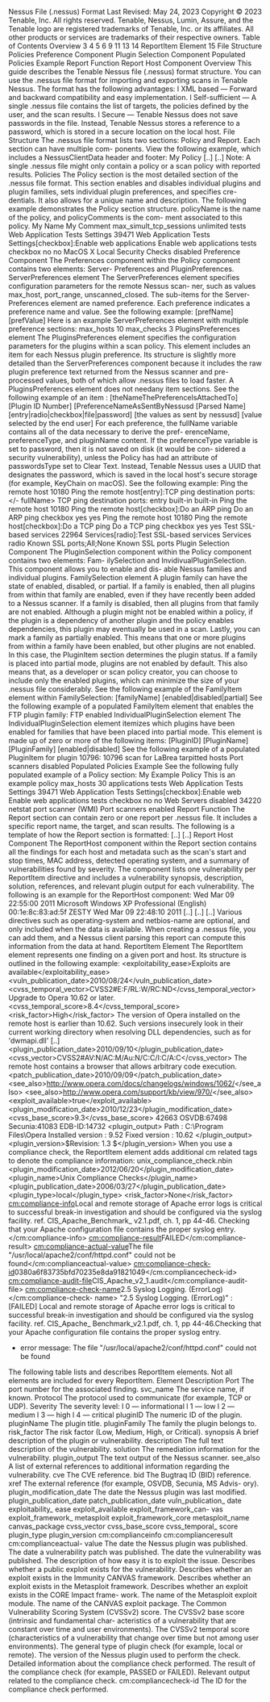 Nessus File (.nessus) Format
Last Revised: May 24, 2023
Copyright © 2023 Tenable, Inc. All rights reserved. Tenable, Nessus, Lumin, Assure, and the Tenable logo are registered trademarks of Tenable, Inc. or its affiliates. All other products or services are
trademarks of their respective owners.
Table of Contents
Overview 3
4
5
6
9
11
13
14
ReportItem Element 15
File Structure Policies Preference Component Plugin Selection Component Populated Policies Example Report Function Report Host Component 
Overview
This guide describes the Tenable Nessus file (.nessus) format structure.
You can use the .nessus file format for importing and exporting scans in Tenable Nessus. The
format has the following advantages:
l XML based — Forward and backward compatibility and easy implementation.
l Self-sufficient — A single .nessus file contains the list of targets, the policies defined by the
user, and the scan results.
l Secure — Tenable Nessus does not save passwords in the file. Instead, Tenable Nessus
stores a reference to a password, which is stored in a secure location on the local host.
File Structure
The .nessus file format lists two sections: Policy and Report. Each section can have multiple com-
ponents. View the following example, which includes a NessusClientData header and footer:
<NessusClientData>
<Policy><policyName>My Policy</policyName> [..]
</Policy>
<Report name="My Scan"> [..]
</Report>
</NessusClientData>
Note: A single .nessus file might only contain a policy or a scan policy with reported results.
Policies
The Policy section is the most detailed section of the .nessus file format. This section enables and
disables individual plugins and plugin families, sets individual plugin preferences, and specifies cre-
dentials. It also allows for a unique name and description. The following example demonstrates the
Policy section structure. policyName is the name of the policy, and policyComments is the com-
ment associated to this policy.
<Policy>
<policyName>My Name</policyName>
<policyComments>My Comment</policyComments>
<Preferences>
<ServerPreferences>
<preference>
<name>max_simult_tcp_sessions</name>
<value>unlimited</value>
</preference>
</ServerPreferences>
<PluginsPreferences>
<item>
tests</fullName>
<pluginName>Web Application Tests Settings</pluginName>
<pluginId>39471</pluginId>
<fullName>Web Application Tests Settings[checkbox]:Enable web applications
<preferenceName>Enable web applications tests</preferenceName>
<preferenceType>checkbox</preferenceType>
<preferenceValues>no</preferenceValues>
<selectedValue>no</selectedValue>
</item>
</PluginsPreferences>
</Preferences>
<FamilySelection>
<FamilyItem>
<FamilyName>MacOS X Local Security Checks</FamilyName>
<Status>disabled</Status>
</FamilyItem>
</FamilySelection>
</Policy>
Preference Component
The Preferences component within the Policy component contains two elements: Server-
Preferences and PluginPreferences.
ServerPreferences element
The ServerPreferences element specifies configuration parameters for the remote Nessus scan-
ner, such as values max_host, port_range, unscanned_closed. The sub-items for the Server-
Preferences element are named preference. Each preference indicates a preference name and
value. See the following example:
<preference>
<name>[prefName]</name>
<value>[prefValue]</value>
</preference>
Here is an example ServerPreferences element with multiple preference sections:
<ServerPreferences>
<preference>
<name>max_hosts</name>
<value>10</value>
</preference>
<preference>
<name>max_checks</name>
<value>3</value>
</preference>
</ServerPreferences>
PluginsPreferences element
The PluginsPreferences element specifies the configuration parameters for the plugins within a
scan policy. This element includes an item for each Nessus plugin preference. Its structure is
slightly more detailed than the ServerPreferences component because it includes the raw plugin
preference text returned from the Nessus scanner and pre-processed values, both of which allow
.nessus files to load faster. A PluginsPreferences element does not needany item sections.
See the following example of an item :
<item>
<pluginName>[theNameThePreferenceIsAttachedTo]</pluginName>
<pluginId>[Plugin ID Number]</pluginId>
<fullName>[PreferenceNameAsSentByNessusd</fullName>
<preferenceName>[Parsed Name]</preferenceName>
<preferenceType>[entry|radio|checkbox|file|password]</preferenceType>
<preferenceValues>[the values as sent by nessusd]</preferenceValues>
<selectedValue>[value selected by the end user]</selectedValue>
</item>
For each preference, the fullName variable contains all of the data necessary to derive the pref-
erenceName, preferenceType, and pluginName content.
If the preferenceType variable is set to password, then it is not saved on disk (it would be con-
sidered a security vulnerability), unless the Policy has had an attribute of passwordsType set to
Clear Text. Instead, Tenable Nessus uses a UUID that designates the password, which is saved in
the local host's secure storage (for example, KeyChain on macOS). See the following example:
<PluginsPreferences>
<item>
<pluginName>Ping the remote host</pluginName>
<pluginId>10180</pluginId>
<fullName>Ping the remote host[entry]:TCP ping destination ports:</-
fullName>
<preferenceName>TCP ping destination ports:</preferenceName>
<preferenceType>entry</preferenceType>
<preferenceValues>built-in</preferenceValues>
<selectedValue>built-in</selectedValue>
</item>
<item>
<pluginName>Ping the remote host</pluginName>
<pluginId>10180</pluginId>
<fullName>Ping the remote host[checkbox]:Do an ARP ping</fullName>
<preferenceName>Do an ARP ping</preferenceName>
<preferenceType>checkbox</preferenceType>
<preferenceValues>yes</preferenceValues>
<selectedValue>yes</selectedValue>
</item>
<item>
<pluginName>Ping the remote host</pluginName>
<pluginId>10180</pluginId>
<fullName>Ping the remote host[checkbox]:Do a TCP ping</fullName>
<preferenceName>Do a TCP ping</preferenceName>
<preferenceType>checkbox</preferenceType>
<preferenceValues>yes</preferenceValues>
<selectedValue>yes</selectedValue>
</item>
<item>
<preferenceName>Test SSL-based services</preferenceName>
<pluginId>22964</pluginId>
<fullName>Services[radio]:Test SSL-based services</fullName>
<pluginName>Services</pluginName>
<preferenceType>radio</preferenceType>
<preferenceValues>Known SSL ports;All;None</preferenceValues>
<selectedValue>Known SSL ports</selectedValue>
</item>
</PluginsPreferences>
Plugin Selection Component
The PluginSelection component within the Policy component contains two elements: Fam-
ilySelection and InvidivualPluginSelection. This component allows you to enable and dis-
able Nessus families and individual plugins.
FamilySelection element
A plugin family can have the state of enabled, disabled, or partial.
If a family is enabled, then all plugins from within that family are enabled, even if they have recently
been added to a Nessus scanner.
If a family is disabled, then all plugins from that family are not enabled. Although a plugin might not
be enabled within a policy, if the plugin is a dependency of another plugin and the policy enables
dependencies, this plugin may eventually be used in a scan.
Lastly, you can mark a family as partially enabled. This means that one or more plugins from within a
family have been enabled, but other plugins are not enabled. In this case, the PluginItem section
determines the plugin status. If a family is placed into partial mode, plugins are not enabled by
default. This also means that, as a developer or scan policy creator, you can choose to include only
the enabled plugins, which can minimize the size of your .nessus file considerably.
See the following example of the FamilyItem element within FamilySelection:
<FamilyItem>
</FamilyItem>
<FamilyName>[familyName]</FamilyName>
<Status>[enabled|disabled|partial]</Status>
See the following example of a populated FamilyItem element that enables the FTP plugin family:
<FamilyItem>
<FamilyName>FTP</FamilyName>
<Status>enabled</Status>
</FamilyItem>
IndividualPluginSelection element
The IndividualPluginSelection element itemizes which plugins have been enabled for families
that have been placed into partial mode. This element is made up of zero or more of the following
items:
<PluginItem>
<PluginId>[PluginID]</PluginId>
<PluginName>[PluginName]</PluginName>
<Family>[PluginFamily]</Family>
<Status>[enabled|disabled]</Status>
</PluginItem>
See the following example of a populated PluginItem for plugin 10796:
<PluginItem>
<PluginId>10796</PluginId>
<PluginName>scan for LaBrea tarpitted hosts</PluginName>
<Family>Port scanners</Family>
<Status>disabled</Status>
</PluginItem>
Populated Policies Example
See the following fully populated example of a Policy section:
<Policies>
<Policy>
<policyName>My Example Policy</policyName>
<policyComment>This is an example policy</policyComment>
<Preferences>
<ServerPreferences>
<preference>
<name>max_hosts</name>
<value>30</value>
</preference>
</ServerPreferences>
<PluginsPreferences>
<item>
applications tests</fullName>
<pluginName>Web Application Tests Settings</pluginName>
<pluginId>39471</pluginId>
<fullName>Web Application Tests Settings[checkbox]:Enable web
<preferenceName>Enable web applications tests</preferenceName>
<preferenceType>checkbox</preferenceType>
<preferenceValues>no</preferenceValues>
<selectedValue>no</selectedValue>
</item>
</PluginsPreferences>
</Preferences>
<PluginSelection>
<FamilySelection>
<FamilyItem>
<FamilyName>Web Servers</FamilyName>
<Status>disabled</Status>
</FamilyItem>
</FamilySelection>
<IndividualPluginSelection>
<PluginItem>
<PluginId>34220</PluginId>
<PluginName>netstat port scanner (WMI)</PluginName>
<Family>Port scanners</Family>
<Status>enabled</Status>
</PluginItem>
</IndividualPluginSelection>
</PluginSelection>
</Policy>
</Policies>
Report Function
The Report section can contain zero or one report per .nessus file. It includes a specific report
name, the target, and scan results.
The following is a template of how the Report section is formatted:
<Report name="Router - Uncredentialed">
<ReportHost name="192.168.0.1">
<HostProperties>
[..]
</HostProperties>
<ReportItem>
[..]
</ReportItem>
</ReportHost>
</Report>
Report Host Component
The ReportHost component within the Report section contains all the findings for each host and
metadata such as the scan's start and stop times, MAC address, detected operating system, and a
summary of vulnerabilities found by severity. The component lists one vulnerability per ReportItem
directive and includes a vulnerability synopsis, description, solution, references, and relevant plugin
output for each vulnerability.
The following is an example for the ReportHost component:
<ReportHost name="192.168.0.10">
<HostProperties>
<tag name="HOST_END">Wed Mar 09 22:55:00 2011</tag>
<tag name="operating-system">Microsoft Windows XP Professional (English)</tag>
<tag name="mac-address">00:1e:8c:83:ad:5f</tag>
<tag name="netbios-name">ZESTY</tag>
<tag name="HOST_START">Wed Mar 09 22:48:10 2011</tag>
</HostProperties>
<ReportItem> [..] </ReportItem>
<ReportItem> [..] </ReportItem>
<ReportItem> [..] </ReportItem>
</ReportHost>
Various <tag> directives such as operating-system and netbios-name are optional, and only
included when the data is available. When creating a .nessus file, you can add them, and a Nessus
client parsing this report can compute this information from the data at hand.
ReportItem Element
The ReportItem element represents one finding on a given port and host. Its structure is outlined in
the following example:
<ReportItem port="445" svc_name="cifs" protocol="tcp" severity="3" pluginID="49174"
pluginName="Opera &lt; 10.62 Path Subversion Arbitrary DLL Injection Code Execution"
pluginFamily="Windows">
<exploitability_ease>Exploits are available</exploitability_ease>
<vuln_publication_date>2010/08/24</vuln_publication_date>
<cvss_temporal_vector>CVSS2#E:F/RL:W/RC:ND</cvss_temporal_vector>
<solution>Upgrade to Opera 10.62 or later.</solution>
<cvss_temporal_score>8.4</cvss_temporal_score>
<risk_factor>High</risk_factor>
<description>The version of Opera installed on the remote host is earlier than
10.62. Such versions insecurely look
in their current working directory when resolving DLL dependencies, such as for
&apos;dwmapi.dll&apos; [..]
</description>
<plugin_publication_date>2010/09/10</plugin_publication_date>
<cvss_vector>CVSS2#AV:N/AC:M/Au:N/C:C/I:C/A:C</cvss_vector>
<synopsis>The remote host contains a browser that allows arbitrary code
execution.</synopsis>
<patch_publication_date>2010/09/09</patch_publication_date>
<see_also>http://www.opera.com/docs/changelogs/windows/1062/</see_also>
<see_also>http://www.opera.com/support/kb/view/970/</see_also>
<exploit_available>true</exploit_available>
<plugin_modification_date>2010/12/23</plugin_modification_date>
<cvss_base_score>9.3</cvss_base_score>
<bid>42663</bid>
<xref>OSVDB:67498</xref>
<xref>Secunia:41083</xref>
<xref>EDB-ID:14732</xref>
<plugin_output>
Path : C:\Program Files\Opera
Installed version : 9.52
Fixed version : 10.62
</plugin_output>
<plugin_version>$Revision: 1.3 $</plugin_version>
</ReportItem>
When you use a compliance check, the ReportItem element adds additional cm related tags to
denote the compliance information:
<ReportItem port="0" svc_name="general" protocol="tcp" severity="3" pluginID="21157"
pluginName="Unix Compliance Checks" pluginFamily="Policy Compliance">
<fname>unix_compliance_check.nbin</fname>
<plugin_modification_date>2012/06/20</plugin_modification_date>
<plugin_name>Unix Compliance Checks</plugin_name>
<plugin_publication_date>2006/03/27</plugin_publication_date>
<plugin_type>local</plugin_type>
<risk_factor>None</risk_factor>
<cm:compliance-info>Local and remote storage of Apache error logs is critical to
successful break-in investigation
and should be configured via the syslog facility. ref. CIS_Apache_Benchmark_
v2.1.pdf, ch. 1, pp 44-46. Checking
that your Apache configuration file contains the proper syslog
entry.</cm:compliance-info>
<cm:compliance-result>FAILED</cm:compliance-result>
<cm:compliance-actual-value>The file
&quot;/usr/local/apache2/conf/httpd.conf&quot; could not be
found</cm:complianceactual-value>
<cm:compliance-check-id>0380a6f83735bfd70235e8da91821049</cm:compliancecheck-id>
<cm:compliance-audit-file>CIS_Apache_v2_1.audit</cm:compliance-audit-file>
<cm:compliance-check-name>2.5 Syslog Logging. (ErrorLog)</cm:compliance-check-
name>
<description>&quot;2.5 Syslog Logging. (ErrorLog)&quot; : [FAILED] Local and
remote storage of Apache error logs is
critical to successful break-in investigation and should be configured via the
syslog facility. ref. CIS_Apache_
Benchmark_v2.1.pdf, ch. 1, pp 44-46.Checking that your Apache configuration file
contains the proper syslog entry.
- error message: The file &quot;/usr/local/apache2/conf/httpd.conf&quot; could
not be found </description>
</ReportItem>
The following table lists and describes ReportItem elements. Not all elements are included for
every ReportItem.
Element Description
Port The port number for the associated finding.
svc_name The service name, if known.
Protocol The protocol used to communicate (for example, TCP or UDP).
Severity The severity level:
l 0 — informational
l 1 — low
l 2 — medium
l 3 — high
l 4 — critical
pluginID The numeric ID of the plugin.
pluginName The plugin title.
pluginFamily The family the plugin belongs to.
risk_factor The risk factor (Low, Medium, High, or Critical).
synopsis A brief description of the plugin or vulnerability.
description The full text description of the vulnerability.
solution The remediation information for the vulnerability.
plugin_output The text output of the Nessus scanner.
see_also A list of external references to additional information regarding the
vulnerability.
cve The CVE reference.
bid The Bugtraq ID (BID) reference.
xref The external reference (for example, OSVDB, Secunia, MS Advis-
ory).
plugin_modification_date The date the Nessus plugin was last modified.
plugin_publication_date patch_publication_date vuln_publication_ date exploitability_ ease exploit_available exploit_framework_can-
vas
exploit_framework_
metasploit
exploit_framework_core metasploit_name canvas_package cvss_vector cvss_base_score cvss_temporal_ score plugin_type plugin_version cm:complianceinfo cm:complianceresult cm:complianceactual-
value
The date the Nessus plugin was published.
The date a vulnerability patch was published.
The date the vulnerability was published.
The description of how easy it is to exploit the issue.
Describes whether a public exploit exists for the vulnerability.
Describes whether an exploit exists in the Immunity CANVAS
framework.
Describes whether an exploit exists in the Metasploit framework.
Describes whether an exploit exists in the CORE Impact frame-
work.
The name of the Metasploit exploit module.
The name of the CANVAS exploit package.
The Common Vulnerability Scoring System (CVSSv2) score.
The CVSSv2 base score (intrinsic and fundamental char-
acteristics of a vulnerability that are constant over time and user
environments).
The CVSSv2 temporal score (characteristics of a vulnerability that
change over time but not among user environments).
The general type of plugin check (for example, local or remote).
The version of the Nessus plugin used to perform the check.
Detailed information about the compliance check performed.
The result of the compliance check (for example, PASSED or
FAILED).
Relevant output related to the compliance check.
cm:compliancecheck-id The ID for the compliance check performed.